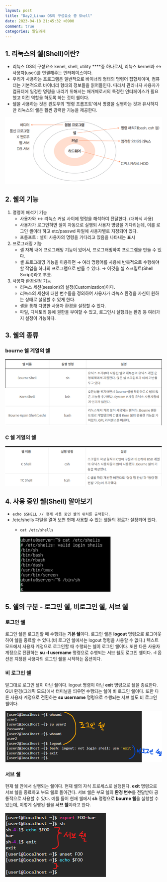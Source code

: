 ```yaml
---
layout: post
title: "Day2_Linux OS의 구성요소 중 Shell"
date: 2023-04-18 21:45:32 +0900
comment: true
categories: 일일과제
---
```



## 1. 리눅스의 쉘(Shell)이란?

- 리눅스 OS의 구성요소 kenel, shell, utility ****중 하나로서, 리눅스 kernel과 ↔ 사용자(user)를 연결해주는 인터페이스이다.
- 우리가 사용하는 프로그램은 일반적으로 바이너리 형태의 명령어 집합체이며, 컴퓨터는 기본적으로 바이너리 형태의 정보들을 읽어들인다. 따라서 관리나자 사용자가 컴퓨터에 일정한 명령을 내리기 위해서는 매개체로서의 특정한 인터페이스가 필요했고 이런 역할을 하도록 하는 것이 쉘이다.
- 쉘을 사용하는 것은 윈도우의 '명령 프롬프트'에서 명령을 실행하는 것과 유사하지만 리눅스의 쉘은 훨씬 강력한 기능을 제공한다.

![Untitled](./images/Day2/Untitled.png)

## 2. 쉘의 기능

1. 명령어 해석기 기능
    - 사용자와 ↔ 리눅스 커널 사이에 명령을 해석하여 전달한다. (대화식 사용)
    - 사용자가 로그인하면 셸이 자동으로 실행되 사용자 명령을 기다리는데, 이를 로그인 셸이라 하고 etc/passwd 파일에 사용자별로 지정되어 있다.
    - 프롬프트 : 셸이 사용자의 명령을 기다리고 있음을 나타내는 표시
2. 프로그래밍 기능
    - 셸 자체 내에 프로그래밍 기능이 있어서, 프로그래밍하여 프로그램을 만들 수 있다.
    - 셸 프로그래밍 기능을 이용하면 → 여러 명령어를 사용해 반복적으로 수행해야할 작업을 하나의 프로그램으로 만들 수 있다. → 이것을 셸 스크립트(Shell Script)라고 부름.
3. 사용자 환경설정 기능
    - 리눅스 세션(session)의 설정(Customization)이다.
    - 리눅스의 세션에 대한 변수들을 정의하여 사용자가 리눅스 환경을 자신이 원하는 상태로 설정할 수 있게 한다.
    - 셸을 통해 다양한 사용자 환경을 설정할 수 있다.
    - 파일, 디렉토리 등에 권한을 부여할 수 있고, 로그인시 실행되는 환경 등 여러가지 설정이 가능하다.

## 3. 쉘의 종류

### bourne 쉘 계열의 쉘

![Untitled](./images/Day2/Untitled%201.png)

### C 쉘 계열의 쉘

![Untitled](./images/Day2/Untitled%202.png)

## 4. 사용 중인 쉘(Shell) 알아보기

- `echo $SHELL // 현재 사용 중인 셸의 위치를 출력한다.`
- /etc/shells 파일을 열어 보면 현재 사용할 수 있는 쉘들의 경로가 설정되어 있다.
    - `cat /etc/shells`
        
        ![Untitled](./images/Day2/Untitled%203.png)
        
    

## 5. 쉘의 구분 - 로그인 쉘, 비로그인 쉘, 서브 쉘

### 로그인 쉘

로그인 쉘은 로그인할 때 수행되는 **기본 쉘**이다. 로그인 쉘은 **logout** 명령으로 로그아웃하여 쉘을 종료할 수 있다.(비 로그인 쉘에서는 logout 명령을 사용할 수 없다.) 텍스트 모드에서 사용자 계정으로 로그인할 때 수행되는 쉘이 로그인 쉘이다. 또한 다른 사용자 계정으로 전환하는 **su -l username** 명령으로 수행되는 서브 쉘도 로그인 쉘이다. **-l** 옵션은 지정된 사용자의 로그인 쉘을 시작하는 옵션이다.

### 비 로그인 쉘

말그대로 로그인 쉘이 아닌 쉘이다. logout 명령이 아닌 **exit** 명령으로 쉘을 종료한다. GUI 환경(그래픽 모드)에서 터미널을 띄우면 수행되는 쉘이 비 로그인 쉘이다. 또한 다른 사용자 계정으로 전환하는 **su username** 명령으로 수행되는 서브 쉘도 비 로그인 쉘이다.

![Untitled](./images/Day2/Untitled%204.png)

### 서브 쉘

현재 쉘 안에서 실행되는 쉘이다. 현재 쉘의 자식 프로세스로 실행된다. **exit** 명령으로 서브 쉘을 종료하고 부모 쉘로 돌아간다. 서브 쉘은 부모 쉘의 **환경 변수**를 전달받아 공통적으로 사용할 수 있다. 예를 들어 현재 쉘에서 **sh** 명령으로 **bourne 쉘**을 실행할 수 있는데, 이렇게 실행된 쉘을 **서브 쉘**이라고 한다.

![Untitled](./images/Day2/Untitled%205.png)